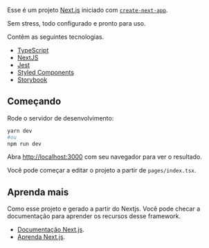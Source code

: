 Esse é um projeto [Next.js](https://nextjs.org/) iniciado com [`create-next-app`](https://github.com/vercel/next.js/tree/canary/packages/create-next-app).

Sem stress, todo configurado e pronto para uso.

Contêm as seguintes tecnologias.

- [TypeScript](https://www.typescriptlang.org/)
- [NextJS](https://nextjs.org/)
- [Jest](https://jestjs.io/)
- [Styled Components](https://styled-components.com/)
- [Storybook](https://storybook.js.org/)

## Começando

Rode o servidor de desenvolvimento:

```bash
yarn dev
#ou
npm run dev
```

Abra [http://localhost:3000](http://localhost:3000) com seu navegador para ver o resultado.

Você pode começar a editar o projeto a partir de `pages/index.tsx`.

## Aprenda mais

Como esse projeto e gerado a partir do Nextjs. Você pode checar a documentação para aprender os recursos desse framework.

- [Documentação Next.js](https://nextjs.org/docs).
- [Aprenda Next.js](https://nextjs.org/learn).
